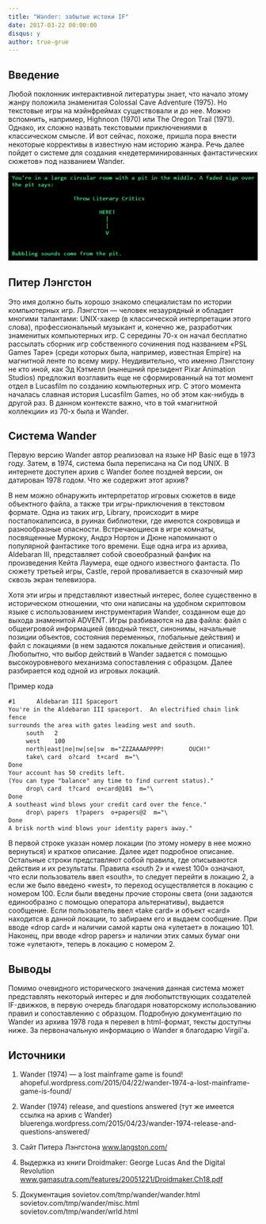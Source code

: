 ```yaml
---
title: "Wander: забытые истоки IF"
date: 2017-03-22 00:00:00
disqus: y
author: true-grue
---
```


## Введение

Любой поклонник интерактивной литературы знает, что начало этому жанру положила знаменитая Colossal Cave Adventure (1975). Но текстовые игры на мэйнфреймах существовали и до нее. Можно вспомнить, например, Highnoon (1970) или The Oregon Trail (1971). Однако, их сложно назвать текстовыми приключениями в классическом смысле. И вот сейчас, похоже, пришла пора внести некоторые коррективы в известную нам историю жанра. Речь далее пойдет о системе для создания «недетерминированных фантастических сюжетов» под названием Wander.

 <!-- pagebreak -->

![Описание изображения](wander.png)

## Питер Лэнгстон

Это имя должно быть хорошо знакомо специалистам по истории компьютерных игр. Лэнгстон — человек незаурядный и обладает многими талантами: UNIX-хакер (в классической интерпретации этого слова), профессиональный музыкант и, конечно же, разработчик знаменитых компьютерных игр. C середины 70-х он начал бесплатно рассылать сборник игр собственного сочинения под названием «PSL Games Tape» (среди которых была, например, известная Empire) на магнитной ленте по всему миру. Неудивительно, что именно Лэнгстону не кто иной, как Эд Кэтмелл (нынешний президент Pixar Animation Studios) предложил возглавить еще не сформированный на тот момент отдел в Lucasfilm по созданию компьютерных игр. С этого момента началась славная история Lucasfilm Games, но об этом как-нибудь в другой раз. В данном контексте важно, что в той «магнитной коллекции» из 70-х была и Wander.

## Система Wander

Первую версию Wander автор реализовал на языке HP Basic еще в 1973 году. Затем, в 1974, система была переписана на Си под UNIX. В интернете доступен архив с Wander более поздней версии, он датирован 1978 годом. Что же содержит этот архив?

В нем можно обнаружить интерпретатор игровых сюжетов в виде объектного файла, а также три игры-приключения в текстовом формате. Одна из таких игр, Library, происходит в мире постапокалипсиса, в руинах библиотеки, где имеются сокровища и разнообразные опасности. Встречающиеся в игре комнаты, посвященные Муркоку, Андрэ Нортон и Дюне напоминают о популярной фантастике того времени. Еще одна игра из архива, Aldebaran III, представляет собой своеобразный фанфик на произведения Кейта Лаумера, еще одного известного фантаста. По сюжету третьей игры, Castle, герой проваливается в сказочный мир сквозь экран телевизора.

Хотя эти игры и представляют известный интерес, более существенно в историческом отношении, что они написаны на удобном скриптовом языке с использованием инструментария Wander, созданном еще до выхода знаменитой ADVENT. Игры разбиваются на два файла: файл с общеигровой информацией (вводный текст, синонимы, начальные позиции объектов, состояния переменных, глобальные действия) и файл с локациями (в нем задаются локальные действия и описания). Любопытно, что выбор действий в Wander задается с помощью высокоуровневого механизма сопоставления с образцом. Далее разбирается код одной из игровых локаций.

Пример кода

```
#1      Aldebaran III Spaceport
You're in the Aldebaran III spaceport.  An electrified chain link fence
surrounds the area with gates leading west and south.
     south   2
     west    100
     north|east|ne|nw|se|sw  m="ZZZAAAAPPPP!       OUCH!"
     take\ card  o?card  t+card  m="\
Done
Your account has 50 credits left.
(You can type "balance" any time to find current status)."
     drop\ card  t?card  o+card@101  m="\
Done
A southeast wind blows your credit card over the fence."
     drop\ papers  t?papers  o+papers@2  m="\
Done
A brisk north wind blows your identity papers away."
```

В первой строке указан номер локации (по этому номеру в нее можно вернуться) и краткое описание. Далее идет подробное описание. Остальные строки представляют собой правила, где описываются действия и их результаты. Правила «south 2» и «west 100» означают, что если пользователь ввел «south», то следует перейти в локацию 2, а если же было введено «west», то переход осуществляется в локацию с номером 100. Если были введены прочие стороны света (они задаются единообразно с помощью оператора альтернативы), выдается сообщение. Если пользователь ввел «take card» и объект «card» находится в данной локации, то забираем его и выдаем сообщение. При вводе «drop card» и наличии самой карты она «улетает» в локацию 101. Наконец, при вводе «drop papers» и наличии этих самых бумаг они тоже «улетают», теперь в локацию с номером 2. 

## Выводы

Помимо очевидного исторического значения данная система может представлять некоторый интерес и для любопытствующих создателей IF-движков, в первую очередь благодаря новаторскому использованию правил и сопоставлению с образцом. Подробную документацию по Wander из архива 1978 года я перевел в html-формат, тексты доступны ниже. За первоначальную информацию о Wander я благодарю Virgil'а.

## Источники

1. Wander (1974) — a lost mainframe game is found!
ahopeful.wordpress.com/2015/04/22/wander-1974-a-lost-mainframe-game-is-found/

1. Wander (1974) release, and questions answered (тут же имеется ссылка на архив с Wander)
bluerenga.wordpress.com/2015/04/23/wander-1974-release-and-questions-answered/

1. Сайт Питера Лэнгстона www.langston.com/

1. Выдержка из книги Droidmaker: George Lucas And the Digital Revolution
www.gamasutra.com/features/20051221/Droidmaker.Ch18.pdf

1. Документация
sovietov.com/tmp/wander/wander.html
sovietov.com/tmp/wander/misc.html
sovietov.com/tmp/wander/wrld.html

